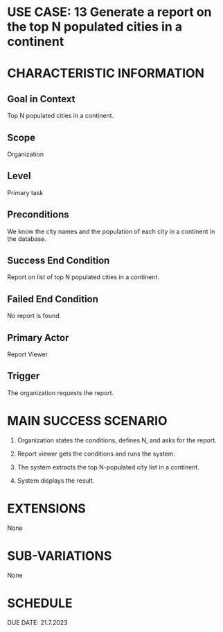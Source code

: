 # USE CASE: 13 Generate a report on the top N populated cities in a continent

# CHARACTERISTIC INFORMATION

## Goal in Context

Top N populated cities in a continent.

## Scope

Organization

## Level

Primary task

## Preconditions

We know the city names and the population of each city in a continent in
the database.

## Success End Condition

Report on list of top N populated cities in a continent.

## Failed End Condition

No report is found.

## Primary Actor

Report Viewer

## Trigger

The organization requests the report.

# MAIN SUCCESS SCENARIO

1.  Organization states the conditions, defines N, and asks for the
    report.

2.  Report viewer gets the conditions and runs the system.

3.  The system extracts the top N-populated city list in a continent.

4.  System displays the result.

# EXTENSIONS

None

# SUB-VARIATIONS

None

# SCHEDULE

DUE DATE: 21.7.2023
